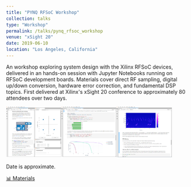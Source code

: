 ```yaml
---
title: "PYNQ RFSoC Workshop"
collection: talks
type: "Workshop"
permalink: /talks/pynq_rfsoc_workshop
venue: "xSight 20"
date: 2019-06-10
location: "Los Angeles, California"
---
```


An workshop exploring system design with the Xilinx RFSoC devices, delivered in
an hands-on session with Jupyter Notebooks running on RFSoC development boards.
Materials cover direct RF sampling, digital up/down conversion, hardware error
correction, and fundamental DSP topics. First delivered at Xilinx's xSight 20
conference to approximately 80 attendees over two days.

<img src="/images/rfsoc_qpsk.png" align="left"  width="30%"/>
<img src="/images/rfsoc_sdfec.png" align="left" width="30%"/>
<img src="/images/rfsoc_dsp.png" width="30%"/>

Date is approximate.

[📊 Materials](https://github.com/Xilinx/PYNQ_RFSOC_Workshop)

